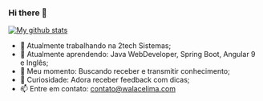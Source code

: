 ### Hi there 👋
[![My github stats](https://github-readme-stats.vercel.app/api?username=WalaceLima&theme=blue-green&show_icons=true)](https://github.com/anuraghazra/github-readme-stats)

- 🔭 Atualmente trabalhando na 2tech Sistemas;
- 🌱 Atualmente aprendendo: Java WebDeveloper, Spring Boot, Angular 9 e Inglês;
- 👯 Meu momento: Buscando receber e transmitir conhecimento;
- 💬 Curiosidade: Adora receber feedback com dicas;
- 📫 Entre em contato:  contato@walacelima.com
